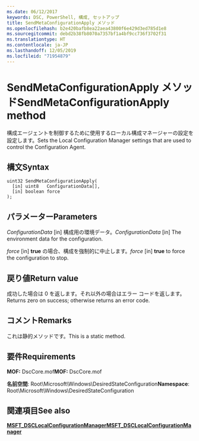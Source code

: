 ```yaml
---
ms.date: 06/12/2017
keywords: DSC, PowerShell, 構成, セットアップ
title: SendMetaConfigurationApply メソッド
ms.openlocfilehash: b2e420bafb8ea22aea43800f6e429d3ed785d1e8
ms.sourcegitcommit: debd2b38fb8070a7357bf1a4bf9cc736f3702f31
ms.translationtype: HT
ms.contentlocale: ja-JP
ms.lasthandoff: 12/05/2019
ms.locfileid: "71954879"
---
```

# <a name="sendmetaconfigurationapply-method"></a><span data-ttu-id="6d115-103">SendMetaConfigurationApply メソッド</span><span class="sxs-lookup"><span data-stu-id="6d115-103">SendMetaConfigurationApply method</span></span>

<span data-ttu-id="6d115-104">構成エージェントを制御するために使用するローカル構成マネージャーの設定を設定します。</span><span class="sxs-lookup"><span data-stu-id="6d115-104">Sets the Local Configuration Manager settings that are used to control the Configuration Agent.</span></span>

## <a name="syntax"></a><span data-ttu-id="6d115-105">構文</span><span class="sxs-lookup"><span data-stu-id="6d115-105">Syntax</span></span>

```mof
uint32 SendMetaConfigurationApply(
  [in] uint8   ConfigurationData[],
  [in] boolean force
);
```

## <a name="parameters"></a><span data-ttu-id="6d115-106">パラメーター</span><span class="sxs-lookup"><span data-stu-id="6d115-106">Parameters</span></span>

<span data-ttu-id="6d115-107">*ConfigurationData* \[in\] 構成用の環境データ。</span><span class="sxs-lookup"><span data-stu-id="6d115-107">*ConfigurationData* \[in\] The environment data for the configuration.</span></span>

<span data-ttu-id="6d115-108">*force* \[in\] **true** の場合、構成を強制的に中止します。</span><span class="sxs-lookup"><span data-stu-id="6d115-108">*force* \[in\] **true** to force the configuration to stop.</span></span>

## <a name="return-value"></a><span data-ttu-id="6d115-109">戻り値</span><span class="sxs-lookup"><span data-stu-id="6d115-109">Return value</span></span>

<span data-ttu-id="6d115-110">成功した場合は 0 を返します。それ以外の場合はエラー コードを返します。</span><span class="sxs-lookup"><span data-stu-id="6d115-110">Returns zero on success; otherwise returns an error code.</span></span>

## <a name="remarks"></a><span data-ttu-id="6d115-111">コメント</span><span class="sxs-lookup"><span data-stu-id="6d115-111">Remarks</span></span>

<span data-ttu-id="6d115-112">これは静的メソッドです。</span><span class="sxs-lookup"><span data-stu-id="6d115-112">This is a static method.</span></span>

## <a name="requirements"></a><span data-ttu-id="6d115-113">要件</span><span class="sxs-lookup"><span data-stu-id="6d115-113">Requirements</span></span>

<span data-ttu-id="6d115-114">**MOF:** DscCore.mof</span><span class="sxs-lookup"><span data-stu-id="6d115-114">**MOF:** DscCore.mof</span></span>

<span data-ttu-id="6d115-115">**名前空間**: Root\Microsoft\Windows\DesiredStateConfiguration</span><span class="sxs-lookup"><span data-stu-id="6d115-115">**Namespace**: Root\Microsoft\Windows\DesiredStateConfiguration</span></span>

## <a name="see-also"></a><span data-ttu-id="6d115-116">関連項目</span><span class="sxs-lookup"><span data-stu-id="6d115-116">See also</span></span>

[<span data-ttu-id="6d115-117">**MSFT_DSCLocalConfigurationManager**</span><span class="sxs-lookup"><span data-stu-id="6d115-117">**MSFT_DSCLocalConfigurationManager**</span></span>](msft-dsclocalconfigurationmanager.md)
